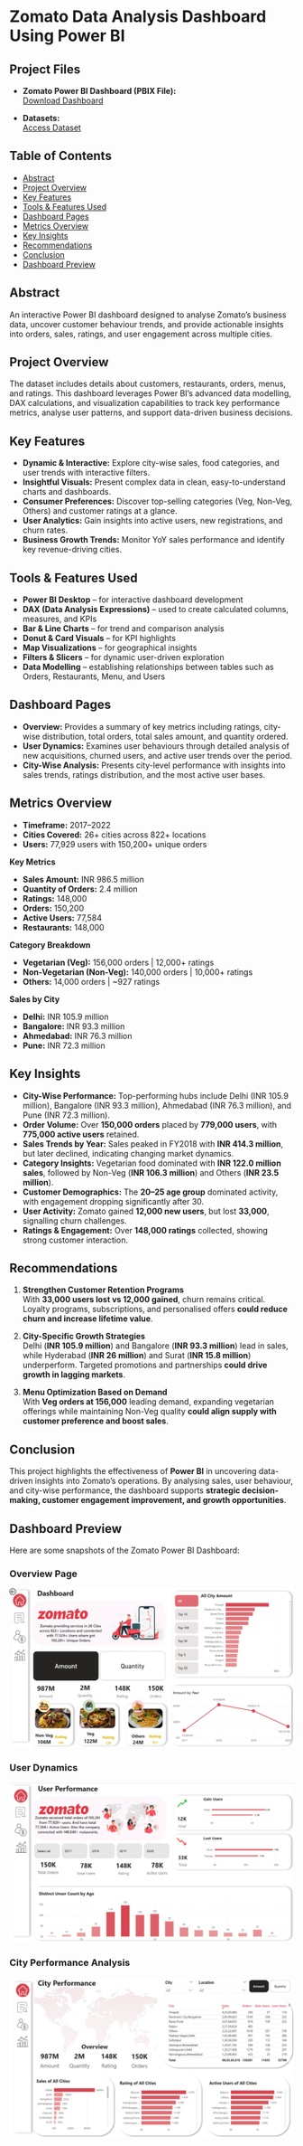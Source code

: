 # Zomato Data Analysis Dashboard Using Power BI

## Project Files

- **Zomato Power BI Dashboard (PBIX File):**  
  [Download Dashboard](https://drive.google.com/file/d/1RigQjE6XeHrNJLIk1iMOvHhNwvVkSuOF/view?usp=sharing)

- **Datasets:**  
  [Access Dataset](https://drive.google.com/drive/folders/1nCqnibGZQLGAKoOovD_f6cgYH2oCti-N?usp=sharing)

## Table of Contents
- [Abstract](#abstract)
- [Project Overview](#project-overview)
- [Key Features](#key-features)
- [Tools & Features Used](#tools--features-used)
- [Dashboard Pages](#dashboard-pages)
- [Metrics Overview](#metrics-overview)
- [Key Insights](#key-insights)
- [Recommendations](#recommendations)
- [Conclusion](#conclusion)
- [Dashboard Preview](#dashboard-preview)

## Abstract
An interactive Power BI dashboard designed to analyse Zomato’s business data, uncover customer behaviour trends, and provide actionable insights into orders, sales, ratings, and user engagement across multiple cities.

## Project Overview
The dataset includes details about customers, restaurants, orders, menus, and ratings. This dashboard leverages Power BI’s advanced data modelling, DAX calculations, and visualization capabilities to track key performance metrics, analyse user patterns, and support data-driven business decisions.

## Key Features
- **Dynamic & Interactive:** Explore city-wise sales, food categories, and user trends with interactive filters.  
- **Insightful Visuals:** Present complex data in clean, easy-to-understand charts and dashboards.  
- **Consumer Preferences:** Discover top-selling categories (Veg, Non-Veg, Others) and customer ratings at a glance.  
- **User Analytics:** Gain insights into active users, new registrations, and churn rates.  
- **Business Growth Trends:** Monitor YoY sales performance and identify key revenue-driving cities.  

## Tools & Features Used
- **Power BI Desktop** – for interactive dashboard development  
- **DAX (Data Analysis Expressions)** – used to create calculated columns, measures, and KPIs  
- **Bar & Line Charts** – for trend and comparison analysis  
- **Donut & Card Visuals** – for KPI highlights  
- **Map Visualizations** – for geographical insights  
- **Filters & Slicers** – for dynamic user-driven exploration  
- **Data Modelling** – establishing relationships between tables such as Orders, Restaurants, Menu, and Users  

## Dashboard Pages
- **Overview:** Provides a summary of key metrics including ratings, city-wise distribution, total orders, total sales amount, and quantity ordered.  
- **User Dynamics:** Examines user behaviours through detailed analysis of new acquisitions, churned users, and active user trends over the period.  
- **City-Wise Analysis:** Presents city-level performance with insights into sales trends, ratings distribution, and the most active user bases.  

## Metrics Overview
- **Timeframe:** 2017–2022  
- **Cities Covered:** 26+ cities across 822+ locations  
- **Users:** 77,929 users with 150,200+ unique orders  

**Key Metrics**  
- **Sales Amount:** INR 986.5 million  
- **Quantity of Orders:** 2.4 million  
- **Ratings:** 148,000  
- **Orders:** 150,200  
- **Active Users:** 77,584  
- **Restaurants:** 148,000  

**Category Breakdown**  
- **Vegetarian (Veg):** 156,000 orders | 12,000+ ratings  
- **Non-Vegetarian (Non-Veg):** 140,000 orders | 10,000+ ratings  
- **Others:** 14,000 orders | ~927 ratings  

**Sales by City**  
- **Delhi:** INR 105.9 million  
- **Bangalore:** INR 93.3 million  
- **Ahmedabad:** INR 76.3 million  
- **Pune:** INR 72.3 million  

## Key Insights
- **City-Wise Performance:** Top-performing hubs include Delhi (INR 105.9 million), Bangalore (INR 93.3 million), Ahmedabad (INR 76.3 million), and Pune (INR 72.3 million).  
- **Order Volume:** Over **150,000 orders** placed by **779,000 users**, with **775,000 active users** retained.  
- **Sales Trends by Year:** Sales peaked in FY2018 with **INR 414.3 million**, but later declined, indicating changing market dynamics.  
- **Category Insights:** Vegetarian food dominated with **INR 122.0 million sales**, followed by Non-Veg (**INR 106.3 million**) and Others (**INR 23.5 million**).  
- **Customer Demographics:** The **20–25 age group** dominated activity, with engagement dropping significantly after 30.  
- **User Activity:** Zomato gained **12,000 new users**, but lost **33,000**, signalling churn challenges.  
- **Ratings & Engagement:** Over **148,000 ratings** collected, showing strong customer interaction.  

## Recommendations
1. **Strengthen Customer Retention Programs**  
   With **33,000 users lost vs 12,000 gained**, churn remains critical. Loyalty programs, subscriptions, and personalised offers **could reduce churn and increase lifetime value**.  

2. **City-Specific Growth Strategies**  
   Delhi (**INR 105.9 million**) and Bangalore (**INR 93.3 million**) lead in sales, while Hyderabad (**INR 26 million**) and Surat (**INR 15.8 million**) underperform. Targeted promotions and partnerships **could drive growth in lagging markets**.  

3. **Menu Optimization Based on Demand**  
   With **Veg orders at 156,000** leading demand, expanding vegetarian offerings while maintaining Non-Veg quality **could align supply with customer preference and boost sales**.  

## Conclusion
This project highlights the effectiveness of **Power BI** in uncovering data-driven insights into Zomato’s operations. By analysing sales, user behaviour, and city-wise performance, the dashboard supports **strategic decision-making, customer engagement improvement, and growth opportunities**.

## Dashboard Preview

Here are some snapshots of the Zomato Power BI Dashboard:

### Overview Page
![Overview Dashboard](https://github.com/vedant-galande/Zomato_Business_Insights_Dashboard_Using_Power_BI/blob/main/Dashboard_Page_1.png)

### User Dynamics
![User Dynamics Dashboard](https://github.com/vedant-galande/Zomato_Business_Insights_Dashboard_Using_Power_BI/blob/main/Dashboard_Page_2.png)

### City Performance Analysis
![City-Wise Dashboard](https://github.com/vedant-galande/Zomato_Business_Insights_Dashboard_Using_Power_BI/blob/main/Dashboard_Page_3.png)

